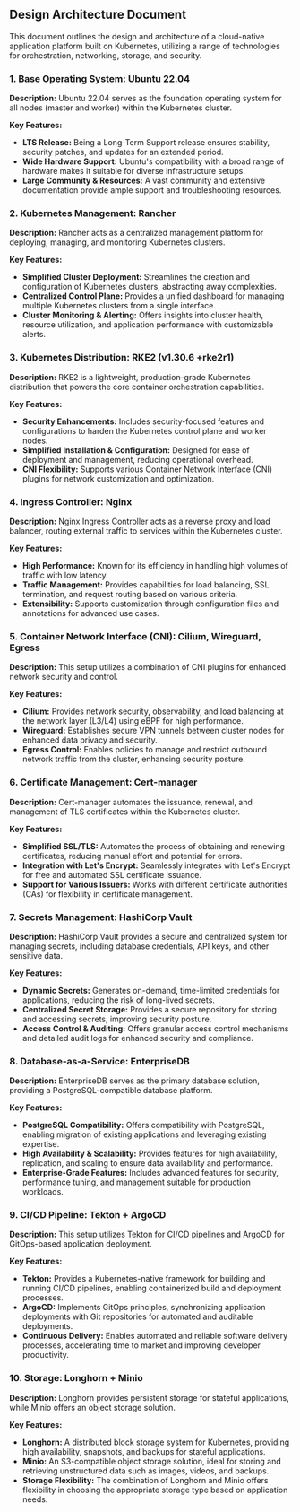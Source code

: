 ## Design Architecture Document

This document outlines the design and architecture of a cloud-native application platform built on Kubernetes, utilizing a range of technologies for orchestration, networking, storage, and security.

### 1. Base Operating System: Ubuntu 22.04

**Description:** Ubuntu 22.04 serves as the foundation operating system for all nodes (master and worker) within the Kubernetes cluster. 

**Key Features:**

* **LTS Release:** Being a Long-Term Support release ensures stability, security patches, and updates for an extended period.
* **Wide Hardware Support:** Ubuntu's compatibility with a broad range of hardware makes it suitable for diverse infrastructure setups.
* **Large Community & Resources:** A vast community and extensive documentation provide ample support and troubleshooting resources.

### 2. Kubernetes Management: Rancher

**Description:** Rancher acts as a centralized management platform for deploying, managing, and monitoring Kubernetes clusters.

**Key Features:**

* **Simplified Cluster Deployment:** Streamlines the creation and configuration of Kubernetes clusters, abstracting away complexities.
* **Centralized Control Plane:** Provides a unified dashboard for managing multiple Kubernetes clusters from a single interface.
* **Cluster Monitoring & Alerting:** Offers insights into cluster health, resource utilization, and application performance with customizable alerts. 

### 3. Kubernetes Distribution: RKE2 (v1.30.6 +rke2r1)

**Description:** RKE2 is a lightweight, production-grade Kubernetes distribution that powers the core container orchestration capabilities.

**Key Features:**

* **Security Enhancements:**  Includes security-focused features and configurations to harden the Kubernetes control plane and worker nodes.
* **Simplified Installation & Configuration:**  Designed for ease of deployment and management, reducing operational overhead.
* **CNI Flexibility:**  Supports various Container Network Interface (CNI) plugins for network customization and optimization.

### 4. Ingress Controller: Nginx

**Description:** Nginx Ingress Controller acts as a reverse proxy and load balancer, routing external traffic to services within the Kubernetes cluster.

**Key Features:**

* **High Performance:**  Known for its efficiency in handling high volumes of traffic with low latency.
* **Traffic Management:**  Provides capabilities for load balancing, SSL termination, and request routing based on various criteria.
* **Extensibility:** Supports customization through configuration files and annotations for advanced use cases.

### 5. Container Network Interface (CNI): Cilium, Wireguard, Egress

**Description:** This setup utilizes a combination of CNI plugins for enhanced network security and control.

**Key Features:**

* **Cilium:** Provides network security, observability, and load balancing at the network layer (L3/L4) using eBPF for high performance.
* **Wireguard:** Establishes secure VPN tunnels between cluster nodes for enhanced data privacy and security.
* **Egress Control:** Enables policies to manage and restrict outbound network traffic from the cluster, enhancing security posture.

### 6. Certificate Management: Cert-manager

**Description:** Cert-manager automates the issuance, renewal, and management of TLS certificates within the Kubernetes cluster.

**Key Features:**

* **Simplified SSL/TLS:**  Automates the process of obtaining and renewing certificates, reducing manual effort and potential for errors.
* **Integration with Let's Encrypt:**  Seamlessly integrates with Let's Encrypt for free and automated SSL certificate issuance.
* **Support for Various Issuers:**  Works with different certificate authorities (CAs) for flexibility in certificate management.

### 7. Secrets Management: HashiCorp Vault

**Description:** HashiCorp Vault provides a secure and centralized system for managing secrets, including database credentials, API keys, and other sensitive data.

**Key Features:**

* **Dynamic Secrets:**  Generates on-demand, time-limited credentials for applications, reducing the risk of long-lived secrets.
* **Centralized Secret Storage:**  Provides a secure repository for storing and accessing secrets, improving security posture.
* **Access Control & Auditing:**  Offers granular access control mechanisms and detailed audit logs for enhanced security and compliance.

### 8. Database-as-a-Service: EnterpriseDB

**Description:** EnterpriseDB serves as the primary database solution, providing a PostgreSQL-compatible database platform.

**Key Features:**

* **PostgreSQL Compatibility:**  Offers compatibility with PostgreSQL, enabling migration of existing applications and leveraging existing expertise.
* **High Availability & Scalability:**  Provides features for high availability, replication, and scaling to ensure data availability and performance.
* **Enterprise-Grade Features:**  Includes advanced features for security, performance tuning, and management suitable for production workloads. 

### 9. CI/CD Pipeline: Tekton + ArgoCD

**Description:**  This setup utilizes Tekton for CI/CD pipelines and ArgoCD for GitOps-based application deployment.

**Key Features:**

* **Tekton:** Provides a Kubernetes-native framework for building and running CI/CD pipelines, enabling containerized build and deployment processes.
* **ArgoCD:**  Implements GitOps principles, synchronizing application deployments with Git repositories for automated and auditable deployments.
* **Continuous Delivery:**  Enables automated and reliable software delivery processes, accelerating time to market and improving developer productivity.

### 10. Storage: Longhorn + Minio

**Description:**  Longhorn provides persistent storage for stateful applications, while Minio offers an object storage solution.

**Key Features:**

* **Longhorn:**  A distributed block storage system for Kubernetes, providing high availability, snapshots, and backups for stateful applications.
* **Minio:**  An S3-compatible object storage solution, ideal for storing and retrieving unstructured data such as images, videos, and backups.
* **Storage Flexibility:**  The combination of Longhorn and Minio offers flexibility in choosing the appropriate storage type based on application needs.
